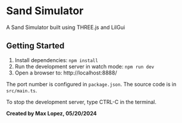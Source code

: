 # Sand Simulator

A Sand Simulator built using THREE.js and LilGui

## Getting Started

1. Install dependencies:  `npm install`
2. Run the development server in watch mode:  `npm run dev`
3. Open a browser to:  http://localhost:8888/

The port number is configured in `package.json`.  The source code is in `src/main.ts`.

To stop the development server, type CTRL-C in the terminal.

**Created by Max Lopez, 
05/20/2024**